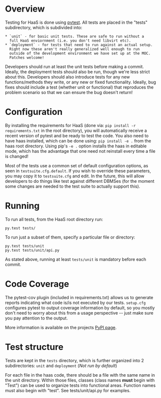 # Overview

Testing for HaaS is done using [pytest][1]. All tests
are placed in the "tests" subdirectory, which is subdivided into:

    * `unit` - for basic unit tests. These are safe to run without a
      full HaaS enviornment (i.e. you don't need libvirt etc).
    * `deployment` - for tests that need to run against an actual setup.
      Right now these aren't really generalized well enough to run
      outside of the development environment we have set up at the MOC.
      Patches welcome!

Developers should run at least the unit tests before making a commit.
Ideally, the deployment tests should also be run, though we're less
strict about this. Developers should also introduce tests for any new
functions/methods they write, or any new or fixed functionality. Ideally,
bug fixes should include a test (whether unit or functional) that reproduces
the problem scenario so that we can ensure the bug doesn't return!

# Configuration

By installing the requirements for HaaS (done via: `pip install -r
requirements.txt` in the root directory), you will automatically receive
a recent version of pytest and be ready to test the code. You also need
to have haas installed, which can be done using: `pip install -e .` from
the haas root directory. Using pip's `-e .` option installs the haas in
editable mode, which has the advantage that one need not reinstall every
time a file is changed!

Most of the tests use a common set of default configuration options, as
seen in `testsuite.cfg.default`. If you wish to override these 
parameters, you may copy it to `testsuite.cfg` and edit. In the future,
this will allow developers to do things like test against different 
DBMSes (for the moment some changes are needed to the test suite to 
actually support this).

# Running

To run all tests, from the HaaS root directory run:

    py.test tests/

To run just a subset of them, specify a particular file or directory:

    py.test tests/unit
    py.test tests/unit/api.py

As stated above, running at least `tests/unit` is mandatory before each
commit.

# Code Coverage

The pytest-cov plugin (included in requirements.txt) allows us to
generate reports indicating what code is/is not executed by our tests.
`setup.cfg` configures pytest to output coverage information by default,
so you mostly don't need to worry about this from a usage perspective --
just make sure you pay attention to the output.

More information is available on the projects [PyPI page][2].

# Test structure

Tests are kept in the `tests` directory, which is further organized into
2 subdirectories: `unit` and `deployment` \(*Not run by default*\)

For each file in the haas code, there should be a file with the same name in
the unit directory. Within those files, classes \(class names **must** begin
with "Test"\) can be used to organize tests into functional areas. Function
names must also begin with "test". See tests/unit/api.py for examples.

[1]: http://pytest.org/
[2]: https://pypi.python.org/pypi/pytest-cov
